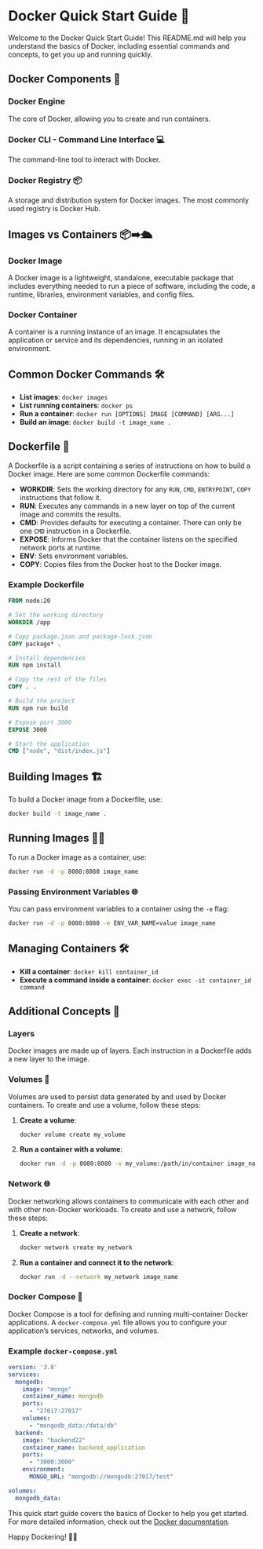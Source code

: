 # Docker Quick Start Guide 🚀

Welcome to the Docker Quick Start Guide! This README.md will help you understand the basics of Docker, including essential commands and concepts, to get you up and running quickly.

## Docker Components 🐳

### Docker Engine
The core of Docker, allowing you to create and run containers.

### Docker CLI - Command Line Interface 💻
The command-line tool to interact with Docker.

### Docker Registry 📦
A storage and distribution system for Docker images. The most commonly used registry is Docker Hub.

## Images vs Containers 📦➡️🛳️

### Docker Image
A Docker image is a lightweight, standalone, executable package that includes everything needed to run a piece of software, including the code, a runtime, libraries, environment variables, and config files.

### Docker Container
A container is a running instance of an image. It encapsulates the application or service and its dependencies, running in an isolated environment.

## Common Docker Commands 🛠️

- **List images**: `docker images`
- **List running containers**: `docker ps`
- **Run a container**: `docker run [OPTIONS] IMAGE [COMMAND] [ARG...]`
- **Build an image**: `docker build -t image_name .`

## Dockerfile 📝

A Dockerfile is a script containing a series of instructions on how to build a Docker image. Here are some common Dockerfile commands:

- **WORKDIR**: Sets the working directory for any `RUN`, `CMD`, `ENTRYPOINT`, `COPY` instructions that follow it.
- **RUN**: Executes any commands in a new layer on top of the current image and commits the results.
- **CMD**: Provides defaults for executing a container. There can only be one `CMD` instruction in a Dockerfile.
- **EXPOSE**: Informs Docker that the container listens on the specified network ports at runtime.
- **ENV**: Sets environment variables.
- **COPY**: Copies files from the Docker host to the Docker image.

### Example Dockerfile
```dockerfile
FROM node:20

# Set the working directory
WORKDIR /app

# Copy package.json and package-lock.json
COPY package* .

# Install dependencies
RUN npm install

# Copy the rest of the files
COPY . .

# Build the project
RUN npm run build

# Expose port 3000
EXPOSE 3000

# Start the application
CMD ["node", "dist/index.js"]
```

## Building Images 🏗️

To build a Docker image from a Dockerfile, use:

```bash
docker build -t image_name .
```

## Running Images 🏃‍♂️

To run a Docker image as a container, use:

```bash
docker run -d -p 8080:8080 image_name
```

### Passing Environment Variables 🌐

You can pass environment variables to a container using the `-e` flag:

```bash
docker run -d -p 8080:8080 -e ENV_VAR_NAME=value image_name
```

## Managing Containers 🛠️

- **Kill a container**: `docker kill container_id`
- **Execute a command inside a container**: `docker exec -it container_id command`

## Additional Concepts 🌟

### Layers
Docker images are made up of layers. Each instruction in a Dockerfile adds a new layer to the image.

### Volumes 📂

Volumes are used to persist data generated by and used by Docker containers. To create and use a volume, follow these steps:

1. **Create a volume**:

    ```bash
    docker volume create my_volume
    ```

2. **Run a container with a volume**:

    ```bash
    docker run -d -p 8080:8080 -v my_volume:/path/in/container image_name
    ```

### Network 🌐

Docker networking allows containers to communicate with each other and with other non-Docker workloads. To create and use a network, follow these steps:

1. **Create a network**:

    ```bash
    docker network create my_network
    ```

2. **Run a container and connect it to the network**:

    ```bash
    docker run -d --network my_network image_name
    ```

### Docker Compose 📜

Docker Compose is a tool for defining and running multi-container Docker applications. A `docker-compose.yml` file allows you to configure your application’s services, networks, and volumes.

### Example `docker-compose.yml`

```yaml
version: '3.8'
services:
  mongodb:
    image: "mongo"
    container_name: mongodb
    ports:
      - "27017:27017"
    volumes:
      - "mongodb_data:/data/db"
  backend:
    image: "backend22"
    container_name: backend_application
    ports:
      - "3000:3000"
    environment:
      MONGO_URL: "mongodb://mongodb:27017/test"

volumes:
  mongodb_data:
```

This quick start guide covers the basics of Docker to help you get started. For more detailed information, check out the [Docker documentation](https://docs.docker.com/).

Happy Dockering! 🐳🚀